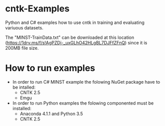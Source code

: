 # cntk-Examples
Python and C# examples how to use cntk in training and evaluating variuous datasets.

The "MINST-TrainData.txt" can be downloaded at this location (https://1drv.ms/f/s!AgPZDj-_uxGLhO42HLgBL7DJFfZFnQ) since it is 200MB file size.

# How to run examples

- In order to run C# MINST example the folowing NuGet package have to be intalled:
	- CNTK 2.5  
	- Emgu 
- In order to run Python examples the folowing componented must be installed:
	- Anaconda 4.1.1 and Python 3.5 
	- CNTK 2.5 

